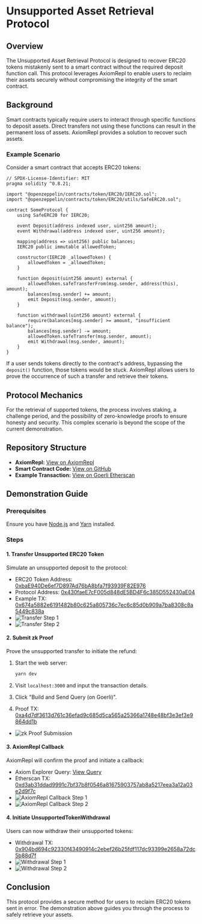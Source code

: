 # Unsupported Asset Retrieval Protocol

## Overview

The Unsupported Asset Retrieval Protocol is designed to recover ERC20 tokens mistakenly sent to a smart contract without the required deposit function call. This protocol leverages AxiomRepl to enable users to reclaim their assets securely without compromising the integrity of the smart contract.

## Background

Smart contracts typically require users to interact through specific functions to deposit assets. Direct transfers not using these functions can result in the permanent loss of assets. AxiomRepl provides a solution to recover such assets.

### Example Scenario

Consider a smart contract that accepts ERC20 tokens:

```solidity
// SPDX-License-Identifier: MIT
pragma solidity ^0.8.21;

import "@openzeppelin/contracts/token/ERC20/IERC20.sol";
import "@openzeppelin/contracts/token/ERC20/utils/SafeERC20.sol";

contract SomeProtocol {
    using SafeERC20 for IERC20;

    event Deposit(address indexed user, uint256 amount);
    event Withdrawal(address indexed user, uint256 amount);

    mapping(address => uint256) public balances;
    IERC20 public immutable allowedToken;

    constructor(IERC20 _allowedToken) {
        allowedToken = _allowedToken;
    }

    function deposit(uint256 amount) external {
        allowedToken.safeTransferFrom(msg.sender, address(this), amount);
        balances[msg.sender] += amount;
        emit Deposit(msg.sender, amount);
    }

    function withdrawal(uint256 amount) external {
        require(balances[msg.sender] >= amount, "insufficient balance");
        balances[msg.sender] -= amount;
        allowedToken.safeTransfer(msg.sender, amount);
        emit Withdrawal(msg.sender, amount);
    }
}
```

If a user sends tokens directly to the contract's address, bypassing the `deposit()` function, those tokens would be stuck. AxiomRepl allows users to prove the occurrence of such a transfer and retrieve their tokens.

## Protocol Mechanics

For the retrieval of supported tokens, the process involves staking, a challenge period, and the possibility of zero-knowledge proofs to ensure honesty and security. This complex scenario is beyond the scope of the current demonstration.

## Repository Structure

- **AxiomRepl:** [View on AxiomRepl](https://repl.axiom.xyz/?gist=966aacec3eff95abae5c31a6d5f705ce)
- **Smart Contract Code:** [View on GitHub](https://github.com/jayden-sudo/UnsupportedAssetRefund/tree/main/src)
- **Example Transaction:** [View on Goerli Etherscan](https://goerli.etherscan.io/tx/0x904bd694c92330f43490914c2ebef26b25fdf117dc93399e2658a72dc5b88d7f#eventlog)

## Demonstration Guide

### Prerequisites

Ensure you have [Node.js](https://nodejs.org/) and [Yarn](https://yarnpkg.com/) installed.

### Steps

#### 1. Transfer Unsupported ERC20 Token

Simulate an unsupported deposit to the protocol:

- ERC20 Token Address: [0xbaE940De6ef7D897Ad76bA8bfa7f93939F82E976](https://goerli.etherscan.io/address/0xbaE940De6ef7D897Ad76bA8bfa7f93939F82E976#readContract)
- Protocol Address: [0x430faeE7cF005d848dE5BD4F6c385D552430aE04](https://goerli.etherscan.io/address/0x430faeE7cF005d848dE5BD4F6c385D552430aE04#code)
- Example TX: [0x674a5882e6191482b80c625a805736c7ec6c85d0b909a7ba8308c8a5449c838a](https://goerli.etherscan.io/tx/0x674a5882e6191482b80c625a805736c7ec6c85d0b909a7ba8308c8a5449c838a)
- ![Transfer Step 1](imgs/1.png)
- ![Transfer Step 2](imgs/2.png)

#### 2. Submit zk Proof

Prove the unsupported transfer to initiate the refund:

1. Start the web server:

   ```sh
   yarn dev
   ```

2. Visit `localhost:3000` and input the transaction details.
3. Click "Build and Send Query (on Goerli)".
4. Proof TX: [0xa4d7df3613d761c36efad9c685d5ca565a25366a1748e48bf3e3ef3e9864dd1b](https://goerli.etherscan.io/tx/0xa4d7df3613d761c36efad9c685d5ca565a25366a1748e48bf3e3ef3e9864dd1b)

- ![zk Proof Submission](imgs/3.png)

#### 3. AxiomRepl Callback

AxiomRepl will confirm the proof and initiate a callback:

- Axiom Explorer Query: [View Query](https://explorer.axiom.xyz/v2/goerli/mock/query/37936641960384140553271310167170655117928683811062763716838577295416631454366)
- Etherscan TX: [0xd3ab31ddad9991c7bf37b8f0546a81675903757ab8a5217eea3a12a03e2d9f7c](https://goerli.etherscan.io/tx/0xd3ab31ddad9991c7bf37b8f0546a81675903757ab8a5217eea3a12a03e2d9f7c#eventlog)
- ![AxiomRepl Callback Step 1](imgs/4.png)
- ![AxiomRepl Callback Step 2](imgs/5.png)

#### 4. Initiate UnsupportedTokenWithdrawal

Users can now withdraw their unsupported tokens:

- Withdrawal TX: [0x904bd694c92330f43490914c2ebef26b25fdf117dc93399e2658a72dc5b88d7f](https://goerli.etherscan.io/tx/0x904bd694c92330f43490914c2ebef26b25fdf117dc93399e2658a72dc5b88d7f)
- ![Withdrawal Step 1](imgs/6.png)
- ![Withdrawal Step 2](imgs/7.png)

## Conclusion

This protocol provides a secure method for users to reclaim ERC20 tokens sent in error. The demonstration above guides you through the process to safely retrieve your assets.
